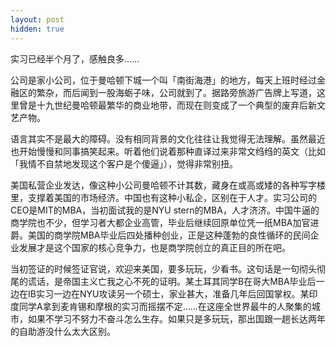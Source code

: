 ```yaml
---
layout: post
hidden: true
---
```

实习已经半个月了，感触良多……

公司是家小公司，位于曼哈顿下城一个叫「南街海港」的地方，每天上班时经过金融区的繁杂，而后闻到一股海蛎子味，公司就到了。据路旁旅游广告牌上写道，这里曾是十九世纪曼哈顿最繁华的商业地带，而现在则变成了一个典型的废弃后新文艺产物。

语言其实不是最大的障碍。没有相同背景的文化往往让我觉得无法理解。虽然最近也开始慢慢和同事搞笑起来。听着他们说着那种直译过来非常文绉绉的英文（比如「我情不自禁地发现这个客户是个傻逼」），觉得非常别扭。

美国私营企业发达，像这种小公司曼哈顿不计其数，藏身在或高或矮的各种写字楼里，支撑着美国的市场经济。中国也有这种小私企，区别在于人才。实习公司的CEO是MIT的MBA，当初面试我的是NYU stern的MBA，人才济济。中国牛逼的商学院也不少，但学习者大都企业高管，毕业后继续回原单位凭一纸MBA加官进爵。美国的商学院MBA毕业后四处播种创业，正是这种蓬勃的良性循环的民间企业发展才是这个国家的核心竞争力，也是商学院创立的真正目的所在吧。

当初签证的时候签证官说，欢迎来美国，要多玩玩，少看书。这句话是一句彻头彻尾的谎话，是帝国主义亡我之心不死的证明。某土耳其同学B在哥大MBA毕业后一边在IB实习一边在NYU攻读另一个硕士，家业甚大，准备几年后回国掌权。某印度同学A拿到麦肯锡和摩根的实习而摇摆不定……在这座全世界最牛的人聚集的城市，如果不学习不努力不奋斗怎么生存。如果只是多玩玩，那出国跟一趟长达两年的自助游没什么太大区别。